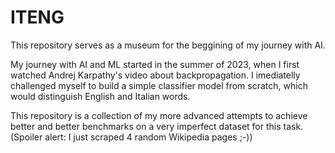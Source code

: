 # ITENG
This repository serves as a museum for the beggining of my journey with AI.

My journey with AI and ML started in  the summer of 2023, when I first watched Andrej Karpathy's video about backpropagation.
I imediatelly challenged myself to build a simple classifier model from scratch, which would distinguish English and Italian words.

This repository is a collection of my more advanced attempts to achieve better and better benchmarks on a very imperfect dataset for this task.
(Spoiler alert: I just scraped 4 random Wikipedia pages ;-))
